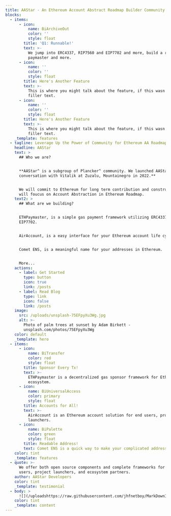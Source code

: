 ```yaml
---
title: AAStar - An Ethereum Account Abstract Roadmap Builder Community.
blocks:
  - items:
      - icon:
          name: BiArchiveOut
          color: ''
          style: float
        title: 'Q1: Runnable!'
        text: >-
          We jump into ERC4337, RIP7560 and EIP7702 and more, build a runnable
          paymaster and more.
      - icon:
          name: ''
          color: ''
          style: float
        title: Here's Another Feature
        text: >-
          This is where you might talk about the feature, if this wasn't just
          filler text.
      - icon:
          name: ''
          color: ''
          style: float
        title: Here's Another Feature
        text: >-
          This is where you might talk about the feature, if this wasn't just
          filler text.
    _template: features
  - tagline: Leverage Up the Power of Community for Ethereum AA Roadmap.
    headline: AAStar
    text: >
      ## Who we are?


      **AAStar^ is a subgroup of Plancker^ community. We launched AAStar after a
      conversation with Vitalik at Zuzalu, Mountainegro in 2022.**


      We will commit to Ethereum for long term contribution and construction. We
      will foucus on Account Abstraction in Ethereum Roadmap.
    text2: >
      ## What are we building?


      ETHPaymaster, is a simple gas payment framework utilizing ERC4337 and
      EIP7702.


      AirAccount, is a easy interface for your Ethereum account life cycle.


      Comet ENS, is a meaningful name for your addresses in Ethereum.


      More...
    actions:
      - label: Get Started
        type: button
        icon: true
        link: /posts
      - label: Read Blog
        type: link
        icon: false
        link: /posts
    image:
      src: /uploads/unsplash-75EFpyXu3Wg.jpg
      alt: >-
        Photo of palm trees at sunset by Adam Birkett -
        unsplash.com/photos/75EFpyXu3Wg
    color: default
    _template: hero
  - items:
      - icon:
          name: BiTransfer
          color: red
          style: float
        title: Sponsor Every Tx!
        text: >-
          ETHPaymaster is a decentralized gas sponsor framework for Ethereum
          ecosystem.
      - icon:
          name: BiUniversalAccess
          color: primary
          style: float
        title: Accounts for All!
        text: >-
          AirAccount is an Ethereum account solution for end users, project
          launchers.
      - icon:
          name: BiPalette
          color: green
          style: float
        title: Readable Address!
        text: Comet ENS is a quick way to make your complicated address readable.
    color: tint
    _template: features
  - quote: >-
      We offer both open source components and complete frameworks for end
      users, project launchers, and ecosystem partners.
    author: AAStar Developers
    color: tint
    _template: testimonial
  - body: >
      ![](/uploadshttps://raw.githubusercontent.com/jhfnetboy/MarkDownImg/main/img/202406142039196.png)
    color: tint
    _template: content
---
```


